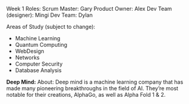 Week 1 Roles: 
Scrum Master: Gary 
Product Owner: Alex 
Dev Team (designer): Mingi 
Dev Team: Dylan 

Areas of Study (subject to change): 
- Machine Learning 
- Quantum Computing 
- WebDesign 
- Networks 
- Computer Security 
- Database Analysis 

**Deep Mind:**
About: Deep mind is a machine learning company that has made many pioneering breakthroughs in the field of AI. They’re most notable for their creations, AlphaGo, as well as Alpha Fold 1 & 2. 




